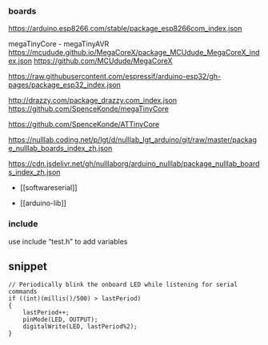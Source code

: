 
### boards 

https://arduino.esp8266.com/stable/package_esp8266com_index.json

megaTinyCore - megaTinyAVR
https://mcudude.github.io/MegaCoreX/package_MCUdude_MegaCoreX_index.json
https://github.com/MCUdude/MegaCoreX


https://raw.githubusercontent.com/espressif/arduino-esp32/gh-pages/package_esp32_index.json

http://drazzy.com/package_drazzy.com_index.json
https://github.com/SpenceKonde/megaTinyCore

https://github.com/SpenceKonde/ATTinyCore


https://nulllab.coding.net/p/lgt/d/nulllab_lgt_arduino/git/raw/master/package_nulllab_boards_index_zh.json

https://cdn.jsdelivr.net/gh/nulllaborg/arduino_nulllab/package_nulllab_boards_index_zh.json





- [[softwareserial]]

- [[arduino-lib]]




### include 


use include “test.h” to add variables




## snippet

    // Periodically blink the onboard LED while listening for serial commands
    if ((int)(millis()/500) > lastPeriod)
    {
        lastPeriod++;
        pinMode(LED, OUTPUT);
        digitalWrite(LED, lastPeriod%2);
    }
